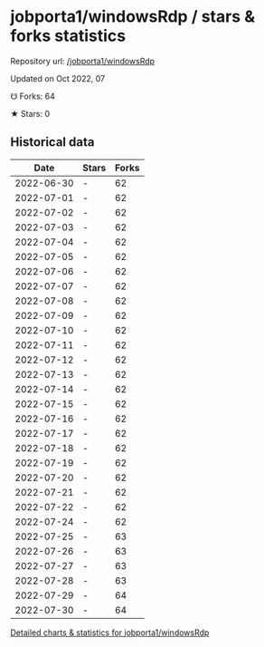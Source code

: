 # jobporta1/windowsRdp / stars & forks statistics

Repository url: [/jobporta1/windowsRdp](https://github.com/jobporta1/windowsRdp)

Updated on Oct 2022, 07

☋ Forks: 64

★ Stars: 0

## Historical data
| Date | Stars | Forks |
|------|-------|-------|
| 2022-06-30 | - | 62 | 
| 2022-07-01 | - | 62 | 
| 2022-07-02 | - | 62 | 
| 2022-07-03 | - | 62 | 
| 2022-07-04 | - | 62 | 
| 2022-07-05 | - | 62 | 
| 2022-07-06 | - | 62 | 
| 2022-07-07 | - | 62 | 
| 2022-07-08 | - | 62 | 
| 2022-07-09 | - | 62 | 
| 2022-07-10 | - | 62 | 
| 2022-07-11 | - | 62 | 
| 2022-07-12 | - | 62 | 
| 2022-07-13 | - | 62 | 
| 2022-07-14 | - | 62 | 
| 2022-07-15 | - | 62 | 
| 2022-07-16 | - | 62 | 
| 2022-07-17 | - | 62 | 
| 2022-07-18 | - | 62 | 
| 2022-07-19 | - | 62 | 
| 2022-07-20 | - | 62 | 
| 2022-07-21 | - | 62 | 
| 2022-07-22 | - | 62 | 
| 2022-07-24 | - | 62 | 
| 2022-07-25 | - | 63 | 
| 2022-07-26 | - | 63 | 
| 2022-07-27 | - | 63 | 
| 2022-07-28 | - | 63 | 
| 2022-07-29 | - | 64 | 
| 2022-07-30 | - | 64 | 


[Detailed charts & statistics for jobporta1/windowsRdp](https://reviewgithub.com/rep/jobporta1/windowsRdp)
